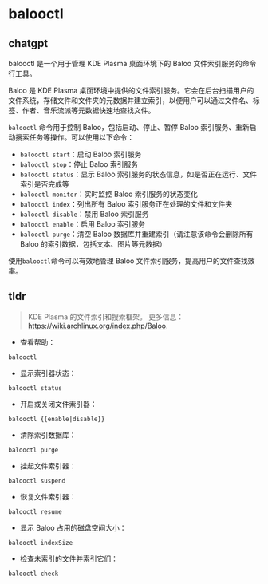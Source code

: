 # balooctl 
## chatgpt 
balooctl 是一个用于管理 KDE Plasma 桌面环境下的 Baloo 文件索引服务的命令行工具。

Baloo 是 KDE Plasma 桌面环境中提供的文件索引服务。它会在后台扫描用户的文件系统，存储文件和文件夹的元数据并建立索引，以便用户可以通过文件名、标签、作者、音乐流派等元数据快速地查找文件。

`balooctl` 命令用于控制 Baloo，包括启动、停止、暂停 Baloo 索引服务、重新启动搜索任务等操作。可以使用以下命令：

- `balooctl start`：启动 Baloo 索引服务
- `balooctl stop`：停止 Baloo 索引服务
- `balooctl status`：显示 Baloo 索引服务的状态信息，如是否正在运行、文件索引是否完成等
- `balooctl monitor`：实时监控 Baloo 索引服务的状态变化
- `balooctl index`：列出所有 Baloo 索引服务正在处理的文件和文件夹
- `balooctl disable`：禁用 Baloo 索引服务
- `balooctl enable`：启用 Baloo 索引服务
- `balooctl purge`：清空 Baloo 数据库并重建索引（请注意该命令会删除所有 Baloo 的索引数据，包括文本、图片等元数据）

使用`balooctl`命令可以有效地管理 Baloo 文件索引服务，提高用户的文件查找效率。 

## tldr 
 
> KDE Plasma 的文件索引和搜索框架。
> 更多信息：<https://wiki.archlinux.org/index.php/Baloo>.

- 查看帮助：

`balooctl`

- 显示索引器状态：

`balooctl status`

- 开启或关闭文件索引器：

`balooctl {{enable|disable}}`

- 清除索引数据库：

`balooctl purge`

- 挂起文件索引器：

`balooctl suspend`

- 恢复文件索引器：

`balooctl resume`

- 显示 Baloo 占用的磁盘空间大小：

`balooctl indexSize`

- 检查未索引的文件并索引它们：

`balooctl check`
